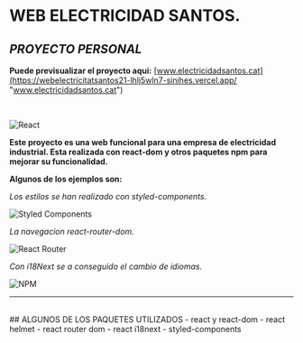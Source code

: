 
# WEB ELECTRICIDAD SANTOS.
## _PROYECTO PERSONAL_

**Puede previsualizar el proyecto aqui:**
[www.electricidadsantos.cat](https://webelectricitatsantos21-lhlj5wln7-sinihes.vercel.app/ "www.electricidadsantos.cat")

<br>

![React](https://img.shields.io/badge/react-%2320232a.svg?style=for-the-badge&logo=react&logoColor=%2361DAFB)

**Este proyecto es una web funcional para una empresa de electricidad industrial.
Esta realizada con react-dom y otros paquetes npm para mejorar su funcionalidad.**

**Algunos de los ejemplos son:**

*Los estilos se han realizado con styled-components.*

![Styled Components](https://img.shields.io/badge/styled--components-DB7093?style=for-the-badge&logo=styled-components&logoColor=white)

*La navegacion react-router-dom.*

![React Router](https://img.shields.io/badge/React_Router-CA4245?style=for-the-badge&logo=react-router&logoColor=white)

*Con i18Next se a conseguido el cambio de idiomas.*

![NPM](https://img.shields.io/badge/NPM-%23000000.svg?style=for-the-badge&logo=npm&logoColor=white)


------------
<br>
## ALGUNOS DE LOS PAQUETES UTILIZADOS
- react y react-dom
- react helmet
- react router dom
- react i18next
- styled-components
